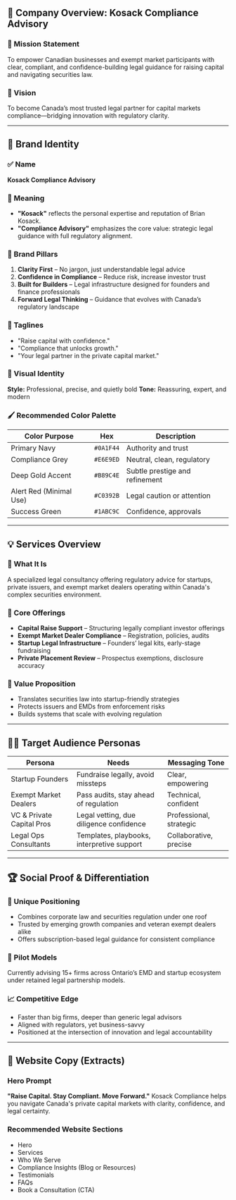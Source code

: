 ## 🏢 Company Overview: Kosack Compliance Advisory

### 📌 Mission Statement

To empower Canadian businesses and exempt market participants with clear, compliant, and confidence-building legal guidance for raising capital and navigating securities law.

### 🌟 Vision

To become Canada’s most trusted legal partner for capital markets compliance—bridging innovation with regulatory clarity.

---

## 🎨 Brand Identity

### ✅ Name

**Kosack Compliance Advisory**

### 🎯 Meaning

* **"Kosack"** reflects the personal expertise and reputation of Brian Kosack.
* **"Compliance Advisory"** emphasizes the core value: strategic legal guidance with full regulatory alignment.

### 🧱 Brand Pillars

1. **Clarity First** – No jargon, just understandable legal advice
2. **Confidence in Compliance** – Reduce risk, increase investor trust
3. **Built for Builders** – Legal infrastructure designed for founders and finance professionals
4. **Forward Legal Thinking** – Guidance that evolves with Canada’s regulatory landscape

### 💬 Taglines

* "Raise capital with confidence."
* "Compliance that unlocks growth."
* "Your legal partner in the private capital market."

### 🎨 Visual Identity

**Style:** Professional, precise, and quietly bold
**Tone:** Reassuring, expert, and modern

### 🖌️ Recommended Color Palette

| Color Purpose           | Hex       | Description                    |
| ----------------------- | --------- | ------------------------------ |
| Primary Navy            | `#0A1F44` | Authority and trust            |
| Compliance Grey         | `#E6E9ED` | Neutral, clean, regulatory     |
| Deep Gold Accent        | `#B89C4E` | Subtle prestige and refinement |
| Alert Red (Minimal Use) | `#C0392B` | Legal caution or attention     |
| Success Green           | `#1ABC9C` | Confidence, approvals          |

---

## 💡 Services Overview

### 🧠 What It Is

A specialized legal consultancy offering regulatory advice for startups, private issuers, and exempt market dealers operating within Canada's complex securities environment.

### 🚀 Core Offerings

* **Capital Raise Support** – Structuring legally compliant investor offerings
* **Exempt Market Dealer Compliance** – Registration, policies, audits
* **Startup Legal Infrastructure** – Founders’ legal kits, early-stage fundraising
* **Private Placement Review** – Prospectus exemptions, disclosure accuracy

### 💸 Value Proposition

* Translates securities law into startup-friendly strategies
* Protects issuers and EMDs from enforcement risks
* Builds systems that scale with evolving regulation

---

## 🧍‍♂️ Target Audience Personas

| Persona                   | Needs                                      | Messaging Tone          |
| ------------------------- | ------------------------------------------ | ----------------------- |
| Startup Founders          | Fundraise legally, avoid missteps          | Clear, empowering       |
| Exempt Market Dealers     | Pass audits, stay ahead of regulation      | Technical, confident    |
| VC & Private Capital Pros | Legal vetting, due diligence confidence    | Professional, strategic |
| Legal Ops Consultants     | Templates, playbooks, interpretive support | Collaborative, precise  |

---

## 🏆 Social Proof & Differentiation

### 📌 Unique Positioning

* Combines corporate law and securities regulation under one roof
* Trusted by emerging growth companies and veteran exempt dealers alike
* Offers subscription-based legal guidance for consistent compliance

### 🧪 Pilot Models

Currently advising 15+ firms across Ontario’s EMD and startup ecosystem under retained legal partnership models.

### 📈 Competitive Edge

* Faster than big firms, deeper than generic legal advisors
* Aligned with regulators, yet business-savvy
* Positioned at the intersection of innovation and legal accountability

---

## 📑 Website Copy (Extracts)

### Hero Prompt

**"Raise Capital. Stay Compliant. Move Forward."**
Kosack Compliance helps you navigate Canada's private capital markets with clarity, confidence, and legal certainty.

### Recommended Website Sections

* Hero
* Services
* Who We Serve
* Compliance Insights (Blog or Resources)
* Testimonials
* FAQs
* Book a Consultation (CTA)
